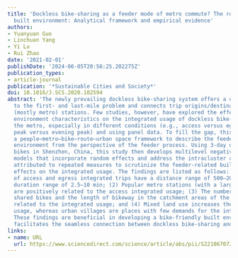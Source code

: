 ```yaml
---
title: 'Dockless bike-sharing as a feeder mode of metro commute? The role of the feeder-related
  built environment: Analytical framework and empirical evidence'
authors:
- Yuanyuan Guo
- Linchuan Yang
- Yi Lu
- Rui Zhao
date: '2021-02-01'
publishDate: '2024-06-05T20:56:25.202275Z'
publication_types:
- article-journal
publication: '*Sustainable Cities and Society*'
doi: 10.1016/J.SCS.2020.102594
abstract: 'The newly prevailing dockless bike-sharing system offers a decent solution
  to the first- and last-mile problem and connects trip origins/destinations and transit
  (mostly metro) stations. Few studies, however, have explored the effects of built
  environment characteristics on the integrated usage of dockless bike-sharing and
  the metro, especially in different conditions (e.g., access versus egress and morning
  peak versus evening peak) and using panel data. To fill the gap, this study proposes
  a people–metro–bike–route–urban space framework to describe the feeder-related built
  environment from the perspective of the feeder process. Using 3-day data of ofo
  bikes in Shenzhen, China, this study then develops multilevel negative binomial
  models that incorporate random effects and address the intracluster correlation
  attributed to repeated measures to scrutinize the feeder-related built environment
  effects on the integrated usage. The findings are listed as follows: (1) The majority
  of access and egress integrated trips have a distance range of 500–2000 m and a
  duration range of 2.5–10 min; (2) Popular metro stations (with a large ridership)
  are positively related to the access integrated usage; (3) The number of available
  shared bikes and the length of bikeway in the catchment areas of the metro are positively
  related to the integrated usage; and (4) Mixed land use increases the integrated
  usage, whereas urban villages are places with few demands for the integrated usage.
  These findings are beneficial in developing a bike-friendly built environment that
  facilitates the seamless connection between dockless bike-sharing and the metro.'
links:
- name: URL
  url: https://www.sciencedirect.com/science/article/abs/pii/S2210670720308118
---
```

